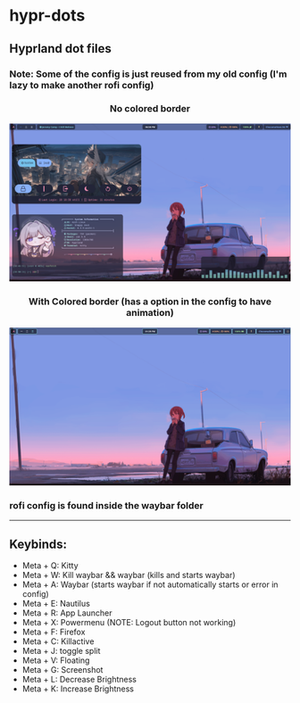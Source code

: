 # hypr-dots
Hyprland dot files
---
### Note: Some of the config is just reused from my old config (I'm lazy to make another rofi config)

### <p align=center>No colored border</a>

![preview](https://github.com/Jayy-Dev/hypr-dots/blob/main/preview.png?raw=true)

### <p align=center>With Colored border (has a option in the config to have animation)</a>

![preview](https://github.com/Jayy-Dev/hypr-dots/blob/main/clearview.png?raw=true)

### rofi config is found inside the waybar folder
---
## Keybinds:
+ Meta + Q:  Kitty
+ Meta + W: Kill waybar && waybar (kills and starts waybar)
+ Meta + A: Waybar (starts waybar if not automatically starts or error in config)
+ Meta + E: Nautilus
+ Meta + R: App Launcher
+ Meta + X: Powermenu (NOTE: Logout  button not working)
+ Meta + F: Firefox
+ Meta + C: Killactive
+ Meta + J: toggle split
+ Meta + V: Floating
+ Meta + G: Screenshot
+ Meta + L: Decrease Brightness
+ Meta + K: Increase Brightness
